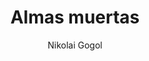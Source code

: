 ---
title: "Almas muertas"
subtitle: ""
description: ""
layout: book
author: Nikolai Gogol
started: 2024-03-20
read: 2024-04-14
status: read
rating: 4
color: 
cover: 
pages: 290
link: https://es.wikipedia.org/wiki/Almas_muertas
---